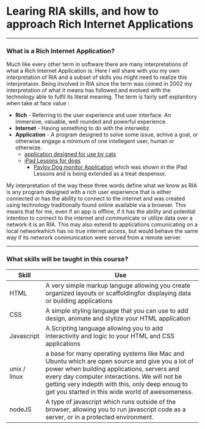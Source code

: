 Learing RIA skills, and how to approach Rich Internet Applications
===
---
### What is a Rich Internet Application?  

Much like every other term in software there are many interpretations of what a Rich Internet Application is. Here I will share with you my own interpretation of RIA and a subset of skills you might need to realize this interpretaion. Being involved in RIA since the term was coined in 2002 my interpretation of what it means has followed and evolved with the technology able to fulfil its literal meaning. The term is fairly self explanitory when take at face value :

* **Rich** - Referring to the user experience and user interface. An immersive, valuable, well rounded and powerful experience.
* **Internet** - Having something to do with the interwebz
* **Application** - A program designed to solve some issue, achive a goal, or otherwise engage a minimum of one intellegent user, human or otherwize. 
	* [application designed for use by cats](http://www.youtube.com/watch?v=wUOkde_lsLY&feature=share&list=PLE4F5B869AAA90D0B&index=1)
	* [iPad Lessons for dogs](http://www.schoolforthedogs.com/2013/08/12/ipad-lessons-for-dogs-in-nyc-45024/)
		* [Pavlov Dog monitor Application](http://pavlovdogmonitor.com/pavlov-app/) which was shown in the iPad Lessons and is being extended as a treat despensor.

My interpretation of the way these three words define what we know as RIA is any program designed with a rich user experience that is either connected or has the ability to connect to the internet and was created using technology traditionally found online available via a browser. This means that for me, even if an app is offline, if it has the ability and potential intention to connect to the internet and communicate or utilize data over a network it is an RIA. This may also extend to applications comunicating on a local networkwhich has no true internet access, but would behave the same way if its netwrork communication were served from a remote server.

---

### What skills will be taught in this course?

| Skill      | Use |
|------------|-----|
| HTML       | A very simple markup languge allowing you create organized layouts or scaffoldingfor displaying data or building applications |
| CSS        | A simple styling language that you can use to add design, animate and stylize your HTML application |
| Javascript | A Scripting language allowing you to add interactivity and logic to your HTML and CSS applications |
|unix / linux| a base for many operating systems like Mac and Ubuntu which are open source and give you a lot of power when building applications, servers and every day computer interactions. We will not be getting very indepth with this, only deep enoug to get you started in this wide world of awesomeness. |
| nodeJS     | A type of javascript which runs outside of the browser, allowing you to run javascript code as a server, or in a protected environment. |
